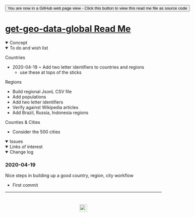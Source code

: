 <span style=display:none; >[You are now in a GitHub source code view - click this link to view Read Me file as a web page]( https://www.ladybug.tools/spider-covid-19-viz-3d/cookbook/get-geo-data-global/readme.html "View file as a web page." ) </span>

<div><input type=button class = 'btn btn-secondary btn-sm' onclick=window.location.href="https://github.com/ladybug-tools/spider-covid-19-viz-3d/tree/master/cookbook/get-geo-data-global/";
value='You are now in a GitHub web page view - Click this button to view this read me file as source code' ></div>


# [get-geo-data-global Read Me]( https://www.ladybug.tools/spider-covid-19-viz-3d/cookbook/get-geo-data-global/readme.html )

<!--
<iframe src=https://pushme-pullyou.github.io/ width=100% height=500px >Iframes are not viewable in GitHub source code view</iframe>
_basic-html.html_

### Full Screen: [ZZZZZ]( https://www.ladybug.tools/spider-covid-19-viz-3d//xxxxxx/xxxxxx.html )
-->

<details open >
<summary>Concept</summary>


</details>

<details open >
<summary>To do and wish list </summary>

Countries

* 2020-04-19 ~ Add two letter identifiers to countries and regions
	* use these at tops of the sticks

Regions

* Build regional JsonL CSV file
* Add populations
* Add two letter identifiers
* Verify against Wikipedia articles
* Add Brazil, Russia, Indonesia regions

Counties & Cities

* Consider the 500 cities

</details>

<details open >
<summary>Issues </summary>


</details>

<details open >
<summary>Links of interest</summary>


</details>

<details open >
<summary>Change log </summary>

### 2020-04-19

Nice steps in building up a good country, region, city workflow

* First commit

</details>

***

# <center title="hello!" ><a href=javascript:window.scrollTo(0,0); style=text-decoration:none; > <img src="../../assets/spider.ico" height=24 > </a></center>
